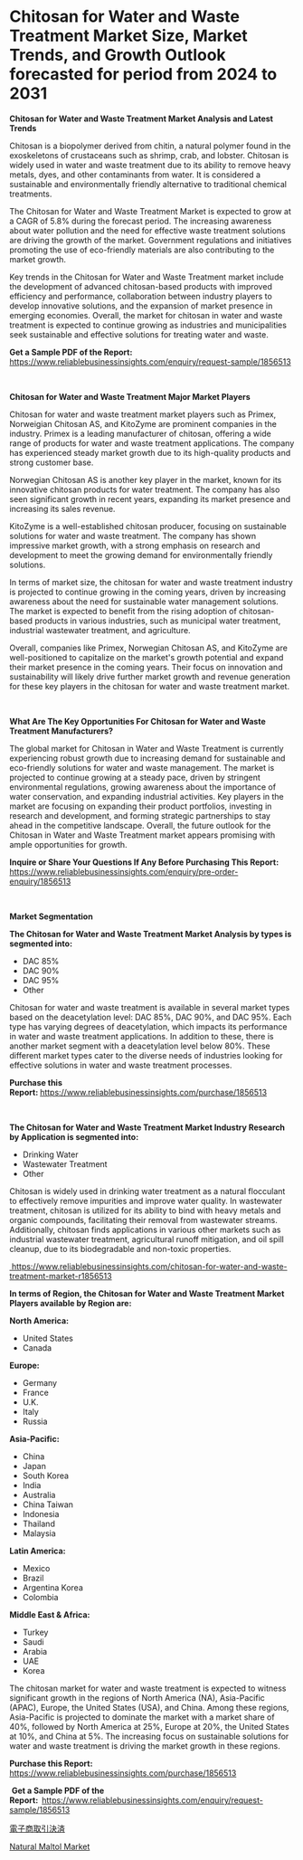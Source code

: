 <p><h1>Chitosan for Water and Waste Treatment Market Size, Market Trends, and Growth Outlook forecasted for period from 2024 to 2031</h1></p><p><strong>Chitosan for Water and Waste Treatment Market Analysis and Latest Trends</strong></p>
<p><p>Chitosan is a biopolymer derived from chitin, a natural polymer found in the exoskeletons of crustaceans such as shrimp, crab, and lobster. Chitosan is widely used in water and waste treatment due to its ability to remove heavy metals, dyes, and other contaminants from water. It is considered a sustainable and environmentally friendly alternative to traditional chemical treatments.</p><p>The Chitosan for Water and Waste Treatment Market is expected to grow at a CAGR of 5.8% during the forecast period. The increasing awareness about water pollution and the need for effective waste treatment solutions are driving the growth of the market. Government regulations and initiatives promoting the use of eco-friendly materials are also contributing to the market growth.</p><p>Key trends in the Chitosan for Water and Waste Treatment market include the development of advanced chitosan-based products with improved efficiency and performance, collaboration between industry players to develop innovative solutions, and the expansion of market presence in emerging economies. Overall, the market for chitosan in water and waste treatment is expected to continue growing as industries and municipalities seek sustainable and effective solutions for treating water and waste.</p></p>
<p><strong>Get a Sample PDF of the Report:&nbsp;</strong> <a href="https://www.reliablebusinessinsights.com/enquiry/request-sample/1856513">https://www.reliablebusinessinsights.com/enquiry/request-sample/1856513</a></p>
<p>&nbsp;</p>
<p><strong>Chitosan for Water and Waste Treatment Major Market Players</strong></p>
<p><p>Chitosan for water and waste treatment market players such as Primex, Norweigian Chitosan AS, and KitoZyme are prominent companies in the industry. Primex is a leading manufacturer of chitosan, offering a wide range of products for water and waste treatment applications. The company has experienced steady market growth due to its high-quality products and strong customer base.</p><p>Norwegian Chitosan AS is another key player in the market, known for its innovative chitosan products for water treatment. The company has also seen significant growth in recent years, expanding its market presence and increasing its sales revenue.</p><p>KitoZyme is a well-established chitosan producer, focusing on sustainable solutions for water and waste treatment. The company has shown impressive market growth, with a strong emphasis on research and development to meet the growing demand for environmentally friendly solutions.</p><p>In terms of market size, the chitosan for water and waste treatment industry is projected to continue growing in the coming years, driven by increasing awareness about the need for sustainable water management solutions. The market is expected to benefit from the rising adoption of chitosan-based products in various industries, such as municipal water treatment, industrial wastewater treatment, and agriculture.</p><p>Overall, companies like Primex, Norwegian Chitosan AS, and KitoZyme are well-positioned to capitalize on the market's growth potential and expand their market presence in the coming years. Their focus on innovation and sustainability will likely drive further market growth and revenue generation for these key players in the chitosan for water and waste treatment market.</p></p>
<p>&nbsp;</p>
<p><strong>What Are The Key Opportunities For Chitosan for Water and Waste Treatment Manufacturers?</strong></p>
<p><p>The global market for Chitosan in Water and Waste Treatment is currently experiencing robust growth due to increasing demand for sustainable and eco-friendly solutions for water and waste management. The market is projected to continue growing at a steady pace, driven by stringent environmental regulations, growing awareness about the importance of water conservation, and expanding industrial activities. Key players in the market are focusing on expanding their product portfolios, investing in research and development, and forming strategic partnerships to stay ahead in the competitive landscape. Overall, the future outlook for the Chitosan in Water and Waste Treatment market appears promising with ample opportunities for growth.</p></p>
<p><strong>Inquire or Share Your Questions If Any Before Purchasing This Report:</strong> <a href="https://www.reliablebusinessinsights.com/enquiry/pre-order-enquiry/1856513">https://www.reliablebusinessinsights.com/enquiry/pre-order-enquiry/1856513</a></p>
<p>&nbsp;</p>
<p><strong>Market Segmentation</strong></p>
<p><strong>The Chitosan for Water and Waste Treatment Market Analysis by types is segmented into:</strong></p>
<p><ul><li>DAC 85%</li><li>DAC 90%</li><li>DAC 95%</li><li>Other</li></ul></p>
<p><p>Chitosan for water and waste treatment is available in several market types based on the deacetylation level: DAC 85%, DAC 90%, and DAC 95%. Each type has varying degrees of deacetylation, which impacts its performance in water and waste treatment applications. In addition to these, there is another market segment with a deacetylation level below 80%. These different market types cater to the diverse needs of industries looking for effective solutions in water and waste treatment processes.</p></p>
<p><strong>Purchase this Report:&nbsp;</strong><a href="https://www.reliablebusinessinsights.com/purchase/1856513">https://www.reliablebusinessinsights.com/purchase/1856513</a></p>
<p>&nbsp;</p>
<p><strong>The Chitosan for Water and Waste Treatment Market Industry Research by Application is segmented into:</strong></p>
<p><ul><li>Drinking Water</li><li>Wastewater Treatment</li><li>Other</li></ul></p>
<p><p>Chitosan is widely used in drinking water treatment as a natural flocculant to effectively remove impurities and improve water quality. In wastewater treatment, chitosan is utilized for its ability to bind with heavy metals and organic compounds, facilitating their removal from wastewater streams. Additionally, chitosan finds applications in various other markets such as industrial wastewater treatment, agricultural runoff mitigation, and oil spill cleanup, due to its biodegradable and non-toxic properties.</p></p>
<p><a href="https://www.reliablebusinessinsights.com/chitosan-for-water-and-waste-treatment-market-r1856513">&nbsp;https://www.reliablebusinessinsights.com/chitosan-for-water-and-waste-treatment-market-r1856513</a></p>
<p><strong>In terms of Region, the Chitosan for Water and Waste Treatment Market Players available by Region are:</strong></p>
<p>
    <p> <strong> North America: </strong>
        <ul>
            <li>United States</li>
            <li>Canada</li>
        </ul>
        </p> 
    <p> <strong> Europe: </strong>
        <ul>
            <li>Germany</li>
            <li>France</li>
            <li>U.K.</li>
            <li>Italy</li>
            <li>Russia</li>
        </ul>
        </p> 
    <p> <strong> Asia-Pacific: </strong>
        <ul>
            <li>China</li>
            <li>Japan</li>
            <li>South Korea</li>
            <li>India</li>
            <li>Australia</li>
            <li>China Taiwan</li>
            <li>Indonesia</li>
            <li>Thailand</li>
            <li>Malaysia</li>
        </ul>
        </p> 
    <p> <strong> Latin America: </strong>
        <ul>
            <li>Mexico</li>
            <li>Brazil</li>
            <li>Argentina Korea</li>
            <li>Colombia</li>
        </ul>
        </p> 
    <p> <strong> Middle East & Africa: </strong>
        <ul>
            <li>Turkey</li>
            <li>Saudi</li>
            <li>Arabia</li>
            <li>UAE</li>
            <li>Korea</li>
        </ul>
    </p>
    </p>
<p><p>The chitosan market for water and waste treatment is expected to witness significant growth in the regions of North America (NA), Asia-Pacific (APAC), Europe, the United States (USA), and China. Among these regions, Asia-Pacific is projected to dominate the market with a market share of 40%, followed by North America at 25%, Europe at 20%, the United States at 10%, and China at 5%. The increasing focus on sustainable solutions for water and waste treatment is driving the market growth in these regions.</p></p>
<p><strong>Purchase this Report: </strong><a href="https://www.reliablebusinessinsights.com/purchase/1856513">https://www.reliablebusinessinsights.com/purchase/1856513</a></p>
<p>&nbsp;<strong>Get a Sample PDF of the Report:&nbsp;&nbsp;</strong><a href="https://www.reliablebusinessinsights.com/enquiry/request-sample/1856513">https://www.reliablebusinessinsights.com/enquiry/request-sample/1856513</a></p>
<p><strong></strong></p>
<p><p><a href="https://medium.com/@hugofirst21/%E9%9B%BB%E5%AD%90%E5%95%86%E5%8F%96%E5%BC%95%E6%94%AF%E6%89%95%E3%81%84%E5%B8%82%E5%A0%B4%E3%81%AF-%E5%B8%82%E5%A0%B4%E3%82%B7%E3%82%A7%E3%82%A2-%E3%82%B5%E3%82%A4%E3%82%BA-2031%E5%B9%B4%E3%81%BE%E3%81%A7%E3%81%AE%E4%BA%88%E6%B8%AC%E3%81%AB%E7%84%A6%E7%82%B9%E3%82%92%E5%BD%93%E3%81%A6%E3%81%A6%E3%81%84%E3%81%BE%E3%81%99-d970d4972cf8">電子商取引決済</a></p><p><a href="https://view.publitas.com/reportprime-1/an-in-depth-analysis-of-the-global-natural-maltol-market-scope-and-its-rapid-growing-14-9-cagr-forcasted-for-period-from-2024-to-2031/">Natural Maltol Market</a></p></p>